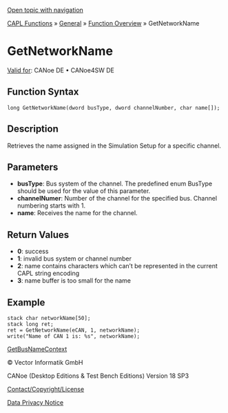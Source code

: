 [Open topic with navigation](../../../../../CANoeDEFamily.htm#Topics/CAPLFunctions/Other/Functions/CAPLfunctionGetNetworkName.md)

[CAPL Functions](../../CAPLfunctions.md) » [General](../CAPLGeneralStartPage.md) » [Function Overview](../CAPLfunctionsGeneralOverview.md) » GetNetworkName

# GetNetworkName

[Valid for](../../../Shared/FeatureAvailability.md):  CANoe DE • CANoe4SW DE

## Function Syntax

```plaintext
long GetNetworkName(dword busType, dword channelNumber, char name[]);
```

## Description

Retrieves the name assigned in the Simulation Setup for a specific channel.

## Parameters

- **busType**: Bus system of the channel. The predefined enum BusType should be used for the value of this parameter.
- **channelNumer**: Number of the channel for the specified bus. Channel numbering starts with 1.
- **name**: Receives the name for the channel.

## Return Values

- **0**: success
- **1**: invalid bus system or channel number
- **2**: name contains characters which can’t be represented in the current CAPL string encoding
- **3**: name buffer is too small for the name

## Example

```plaintext
stack char networkName[50];
stack long ret;
ret = GetNetworkName(eCAN, 1, networkName);
write("Name of CAN 1 is: %s", networkName);
```

[GetBusNameContext](CAPLfunctionGetBusNameContext.md)

© Vector Informatik GmbH

CANoe (Desktop Editions & Test Bench Editions) Version 18 SP3

[Contact/Copyright/License](../../../Shared/ContactCopyrightLicense.md)

[Data Privacy Notice](https://www.vector.com/int/en/company/get-info/privacy-policy/)
